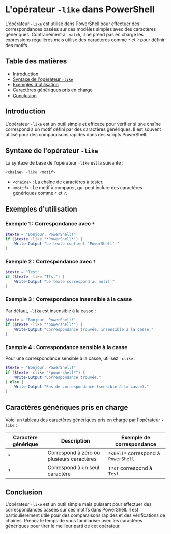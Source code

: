 # L'opérateur `-like` dans PowerShell

L'opérateur `-like` est utilisé dans PowerShell pour effectuer des correspondances basées sur des modèles simples avec des caractères génériques. Contrairement à `-match`, il ne prend pas en charge les expressions régulières mais utilise des caractères comme `*` et `?` pour définir des motifs.

## Table des matières

- [Introduction](#introduction)
- [Syntaxe de l'opérateur `-like`](#syntaxe-de-lopérateur--like)
- [Exemples d'utilisation](#exemples-dutilisation)
- [Caractères génériques pris en charge](#caractères-génériques-pris-en-charge)
- [Conclusion](#conclusion)

## Introduction

L'opérateur `-like` est un outil simple et efficace pour vérifier si une chaîne correspond à un motif défini par des caractères génériques. Il est souvent utilisé pour des comparaisons rapides dans des scripts PowerShell.

## Syntaxe de l'opérateur `-like`

La syntaxe de base de l'opérateur `-like` est la suivante :

```powershell
<chaîne> -like <motif>
```

- `<chaîne>` : La chaîne de caractères à tester.
- `<motif>` : Le motif à comparer, qui peut inclure des caractères génériques comme `*` et `?`.

## Exemples d'utilisation

### Exemple 1 : Correspondance avec `*`

```powershell
$texte = "Bonjour, PowerShell!"
if ($texte -like "*PowerShell*") {
    Write-Output "Le texte contient 'PowerShell'."
}
```

### Exemple 2 : Correspondance avec `?`

```powershell
$texte = "Test"
if ($texte -like "T?st") {
    Write-Output "Le texte correspond au motif."
}
```

### Exemple 3 : Correspondance insensible à la casse

Par défaut, `-like` est insensible à la casse :

```powershell
$texte = "Bonjour, PowerShell!"
if ($texte -like "*powershell*") {
    Write-Output "Correspondance trouvée, insensible à la casse."
}
```

### Exemple 4 : Correspondance sensible à la casse

Pour une correspondance sensible à la casse, utilisez `-clike` :

```powershell
$texte = "Bonjour, PowerShell!"
if ($texte -clike "*powershell*") {
    Write-Output "Correspondance trouvée."
} else {
    Write-Output "Pas de correspondance (sensible à la casse)."
}
```

## Caractères génériques pris en charge

Voici un tableau des caractères génériques pris en charge par l'opérateur `-like` :

| Caractère générique | Description                              | Exemple de correspondance       |
|---------------------|------------------------------------------|----------------------------------|
| `*`                 | Correspond à zéro ou plusieurs caractères | `*shell*` correspond à `PowerShell` |
| `?`                 | Correspond à un seul caractère          | `T?st` correspond à `Test`      |

## Conclusion

L'opérateur `-like` est un outil simple mais puissant pour effectuer des correspondances basées sur des motifs dans PowerShell. Il est particulièrement utile pour des comparaisons rapides et des vérifications de chaînes. Prenez le temps de vous familiariser avec les caractères génériques pour tirer le meilleur parti de cet opérateur.
